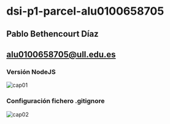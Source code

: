 # dsi-p1-parcel-alu0100658705

## Pablo Bethencourt Díaz

## alu0100658705@ull.edu.es

### Versión NodeJS

![cap01](./images/cap01.png)

### Configuración fichero .gitignore

![cap02](./images/cap02.png)

